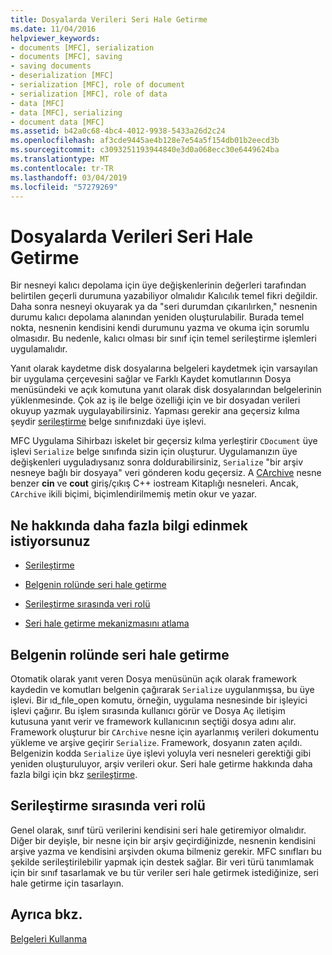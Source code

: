 ```yaml
---
title: Dosyalarda Verileri Seri Hale Getirme
ms.date: 11/04/2016
helpviewer_keywords:
- documents [MFC], serialization
- documents [MFC], saving
- saving documents
- deserialization [MFC]
- serialization [MFC], role of document
- serialization [MFC], role of data
- data [MFC]
- data [MFC], serializing
- document data [MFC]
ms.assetid: b42a0c68-4bc4-4012-9938-5433a26d2c24
ms.openlocfilehash: af3cde9445ae4b128e7e54a5f154db01b2eecd3b
ms.sourcegitcommit: c3093251193944840e3d0a068ecc30e6449624ba
ms.translationtype: MT
ms.contentlocale: tr-TR
ms.lasthandoff: 03/04/2019
ms.locfileid: "57279269"
---
```

# <a name="serializing-data-to-and-from-files"></a>Dosyalarda Verileri Seri Hale Getirme

Bir nesneyi kalıcı depolama için üye değişkenlerinin değerleri tarafından belirtilen geçerli durumuna yazabiliyor olmalıdır Kalıcılık temel fikri değildir. Daha sonra nesneyi okuyarak ya da "seri durumdan çıkarılırken," nesnenin durumu kalıcı depolama alanından yeniden oluşturulabilir. Burada temel nokta, nesnenin kendisini kendi durumunu yazma ve okuma için sorumlu olmasıdır. Bu nedenle, kalıcı olması bir sınıf için temel serileştirme işlemleri uygulamalıdır.

Yanıt olarak kaydetme disk dosyalarına belgeleri kaydetmek için varsayılan bir uygulama çerçevesini sağlar ve Farklı Kaydet komutlarının Dosya menüsündeki ve açık komutuna yanıt olarak disk dosyalarından belgelerinin yüklenmesinde. Çok az iş ile belge özelliği için ve bir dosyadan verileri okuyup yazmak uygulayabilirsiniz. Yapması gerekir ana geçersiz kılma şeydir [serileştirme](../mfc/reference/cobject-class.md#serialize) belge sınıfınızdaki üye işlevi.

MFC Uygulama Sihirbazı iskelet bir geçersiz kılma yerleştirir `CDocument` üye işlevi `Serialize` belge sınıfında sizin için oluşturur. Uygulamanızın üye değişkenleri uyguladıysanız sonra doldurabilirsiniz, `Serialize` "bir arşiv nesneye bağlı bir dosyaya" veri gönderen kodu geçersiz. A [CArchive](../mfc/reference/carchive-class.md) nesne benzer **cin** ve **cout** giriş/çıkış C++ iostream Kitaplığı nesneleri. Ancak, `CArchive` ikili biçimi, biçimlendirilmemiş metin okur ve yazar.

## <a name="what-do-you-want-to-know-more-about"></a>Ne hakkında daha fazla bilgi edinmek istiyorsunuz

- [Serileştirme](../mfc/serialization-in-mfc.md)

- [Belgenin rolünde seri hale getirme](#_core_the_document.92.s_role_in_serialization)

- [Serileştirme sırasında veri rolü](#_core_the_data.92.s_role_in_serialization)

- [Seri hale getirme mekanizmasını atlama](../mfc/bypassing-the-serialization-mechanism.md)

##  <a name="_core_the_document.92.s_role_in_serialization"></a> Belgenin rolünde seri hale getirme

Otomatik olarak yanıt veren Dosya menüsünün açık olarak framework kaydedin ve komutları belgenin çağırarak `Serialize` uygulanmışsa, bu üye işlevi. Bir ıd_fıle_open komutu, örneğin, uygulama nesnesinde bir işleyici işlevi çağırır. Bu işlem sırasında kullanıcı görür ve Dosya Aç iletişim kutusuna yanıt verir ve framework kullanıcının seçtiği dosya adını alır. Framework oluşturur bir `CArchive` nesne için ayarlanmış verileri dokumentu yükleme ve arşive geçirir `Serialize`. Framework, dosyanın zaten açıldı. Belgenizin kodda `Serialize` üye işlevi yoluyla veri nesneleri gerektiği gibi yeniden oluşturuluyor, arşiv verileri okur. Seri hale getirme hakkında daha fazla bilgi için bkz [serileştirme](../mfc/serialization-in-mfc.md).

##  <a name="_core_the_data.92.s_role_in_serialization"></a> Serileştirme sırasında veri rolü

Genel olarak, sınıf türü verilerini kendisini seri hale getiremiyor olmalıdır. Diğer bir deyişle, bir nesne için bir arşiv geçirdiğinizde, nesnenin kendisini arşive yazma ve kendisini arşivden okuma bilmeniz gerekir. MFC sınıfları bu şekilde serileştirilebilir yapmak için destek sağlar. Bir veri türü tanımlamak için bir sınıf tasarlamak ve bu tür veriler seri hale getirmek istediğinize, seri hale getirme için tasarlayın.

## <a name="see-also"></a>Ayrıca bkz.

[Belgeleri Kullanma](../mfc/using-documents.md)
